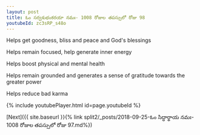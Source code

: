 ```yaml
---
layout: post
title: ఓం సర్వశుభంకరయా నమః- 1008 రోజుల తపస్సులో రోజు 98
youtubeId: zc3sRP_s48o
---
```

 
 
Helps get goodness, bliss and peace and God's blessings
 
Helps remain focused, help generate inner energy 
 
Helps boost physical and mental health 
 
Helps remain grounded and generates a sense of gratitude towards the greater power 
 
Helps reduce bad karma
 
 
 
 


{% include youtubePlayer.html id=page.youtubeId %}
 
[Next]({{ site.baseurl }}{% link  split2/_posts/2018-09-25-ఓం సిద్ధార్థాయ నమః- 1008 రోజుల తపస్సులో రోజు 97.md%})
 
